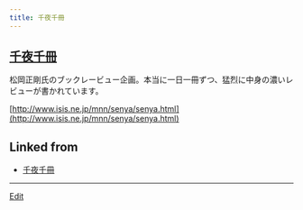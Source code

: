 ```yaml
---
title: 千夜千冊
---
```


## [千夜千冊](/千夜千冊)

松岡正剛氏のブックレービュー企画。本当に一日一冊ずつ、猛烈に中身の濃いレビューが書かれています。



[http://www.isis.ne.jp/mnn/senya/senya.html](http://www.isis.ne.jp/mnn/senya/senya.html)







## Linked from

* [千夜千冊](/千夜千冊)


----

[Edit](https://github.com/vitroid/vitroid.github.io/edit/master/MD/千夜千冊.md)

